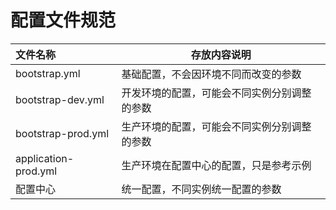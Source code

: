 # 配置文件规范

| 文件名称             | 存放内容说明                                 |
| :------------------- | -------------------------------------------- |
| bootstrap.yml        | 基础配置，不会因环境不同而改变的参数         |
| bootstrap-dev.yml    | 开发环境的配置，可能会不同实例分别调整的参数 |
| bootstrap-prod.yml   | 生产环境的配置，可能会不同实例分别调整的参数 |
| application-prod.yml | 生产环境在配置中心的配置，只是参考示例       |
| 配置中心             | 统一配置，不同实例统一配置的参数             |
